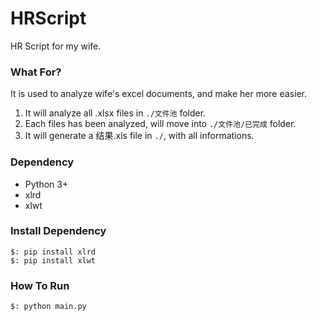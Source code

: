 # HRScript
HR Script for my wife.

### What For?
It is used to analyze wife's excel documents, and make her more easier.

1. It will analyze all .xlsx files in `./文件池` folder.
2. Each files has been analyzed, will move into `./文件池/已完成` folder.
3. It will generate a 结果.xls file in `./`, with all informations.

### Dependency
- Python 3+
- xlrd
- xlwt

### Install Dependency
```
$: pip install xlrd
$: pip install xlwt
```

### How To Run
```
$: python main.py
```